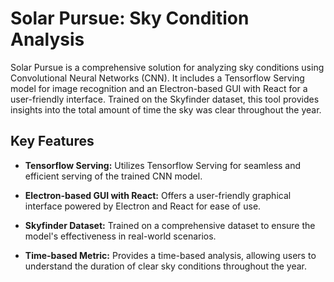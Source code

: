 # Solar Pursue: Sky Condition Analysis

Solar Pursue is a comprehensive solution for analyzing sky conditions using Convolutional Neural Networks (CNN). It includes a Tensorflow Serving model for image recognition and an Electron-based GUI with React for a user-friendly interface. Trained on the Skyfinder dataset, this tool provides insights into the total amount of time the sky was clear throughout the year.

## Key Features

- **Tensorflow Serving:** Utilizes Tensorflow Serving for seamless and efficient serving of the trained CNN model.

- **Electron-based GUI with React:** Offers a user-friendly graphical interface powered by Electron and React for ease of use.

- **Skyfinder Dataset:** Trained on a comprehensive dataset to ensure the model's effectiveness in real-world scenarios.

- **Time-based Metric:** Provides a time-based analysis, allowing users to understand the duration of clear sky conditions throughout the year.
